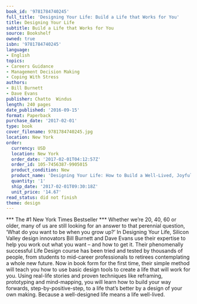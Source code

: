 ```yaml
---
book_id: '9781784740245'
full_title: 'Designing Your Life: Build a Life that Works for You'
title: Designing Your Life
subtitle: Build a Life that Works for You
source: Bookshelf
owned: true
isbn: '9781784740245'
language:
- English
topics:
- Careers Guidance
- Management Decision Making
- Coping With Stress
authors:
- Bill Burnett
- Dave Evans
publisher: Chatto  Windus
length: 240 pages
date_published: '2016-09-15'
format: Paperback
purchase_date: '2017-02-01'
type: book
cover_filename: 9781784740245.jpg
location: New York
order:
  currency: USD
  location: New York
  order_date: '2017-02-01T04:12:57Z'
  order_id: 105-7456387-9905015
  product_condition: New
  product_name: 'Designing Your Life: How to Build a Well-Lived, Joyful Life'
  quantity: '1'
  ship_date: '2017-02-01T09:30:18Z'
  unit_price: '14.67'
read_status: did not finish
theme: design
---
```

*** The #1 New York Times Bestseller ***
Whether we’re 20, 40, 60 or older, many of us are still looking for an answer to that perennial question, ‘What do you want to be when you grow up?’ In Designing Your Life, Silicon Valley design innovators Bill Burnett and Dave Evans use their expertise to help you work out what you want – and how to get it.
Their phenomenally successful Life Design course has been tried and tested by thousands of people, from students to mid-career professionals to retirees contemplating a whole new future. Now in book form for the first time, their simple method will teach you how to use basic design tools to create a life that will work for you.
Using real-life stories and proven techniques like reframing, prototyping and mind-mapping, you will learn how to build your way forwards, step-by-positive-step, to a life that’s better by a design of your own making.
Because a well-designed life means a life well-lived.

